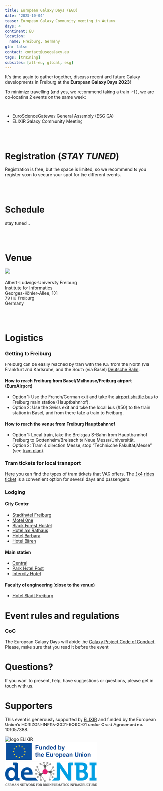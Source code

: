 ```yaml
---
title: European Galaxy Days (EGD)
date: '2023-10-04'
tease: European Galaxy Community meeting in Autumn
days: 4
continent: EU
location:
  name: Freiburg, Germany
gtn: false
contact: contact@usegalaxy.eu
tags: [training]
subsites: [all-eu, global, esg]
---
```


It's time again to gather together, discuss recent and future Galaxy developments in Freiburg at the **European Galaxy Days 2023**!

To minimize travelling (and yes, we recommend taking a train :-) ), we are co-locating 2 events on the same week:

<div class="float-right" style="max-width: 400px">

[//]: # (![logo EGD]&#40;logo-egd2023.png&#41;)

</div>

<br>

[//]: # (- [**EuroScienceGateway General Assembly &#40;ESG GA&#41;**]&#40;/events/2023-10-egd/esg/&#41;)
[//]: # (- [**ELIXIR Galaxy Community Meeting**]&#40;/events/2023-10-egd/gcm/&#41;)
- EuroScienceGateway General Assembly (ESG GA)
- ELIXIR Galaxy Community Meeting


<br><br>

# Registration (_STAY TUNED_)

Registration is free, but the space is limited, so we recommend to you register soon to secure your spot for the different events.

[//]: # (> If you want to give a talk or have a demo, please register by **September 16**.)

[//]: # (> The registration for attendance closed on **September 23**.)

<!-- <div class="row justify-content-center">
  <a class="btn w-25 btn-dark" href="https://bit.ly/egd2023-registration" role="button">Register now</a>
</div> -->

<br><br>

# Schedule
stay tuned...

<br><br>
# Venue

<img class="float-right" src="https://www.informatik.uni-freiburg.de/data/intern/bilder/1756.jpg" />
<br><br>
Albert-Ludwigs-University Freiburg<br />
Institute for Informatics<br />
Georges-Köhler-Allee, 101<br />
79110 Freiburg<br />
Germany

<br><br>

# Logistics
### Getting to Freiburg

Freiburg can be easily reached by train with the ICE from the North (via Frankfurt and Karlsruhe) and the South (via Basel) [Deutsche Bahn](https://www.bahn.com/en).

#### How to reach Freiburg from Basel/Mulhouse/Freiburg airport (EuroAirport)

- Option 1: Use the French/German exit and take the [airport shuttle bus](http://www.freiburger-reisedienst.de/en/airportbus/timetable.php) to Freiburg main station (Hauptbahnhof).
- Option 2: Use the Swiss exit and take the local bus (#50) to the train station in Basel, and from there take a train to Freiburg.

#### How to reach the venue from Freiburg Hauptbahnhof

- Option 1: Local train, take the Breisgau S-Bahn from Hauptbahnhof Freiburg to Gottenheim/Breisach to Neue Messe/Universität.
- Option 2: Tram 4 direction Messe, stop “Technische Fakultät/Messe” (see [tram plan](http://www.vag-freiburg.de/fahrplan-linien/netzplaene/liniennetzplan.html)).

### Tram tickets for local transport

[Here](https://www.vag-freiburg.de/tickets) you can find the types of tram tickets that VAG offers. The [2x4 rides ticket](https://www.vag-freiburg.de/tickets/einzel-und-tageskarten/2x4-fahrtenkarte) is a convenient option for several days and passengers.
### Lodging

#### City Center
- [Stadthotel Freiburg](https://www.hotel-freiburg.de/de)
- [Motel One](https://www.motel-one.com/en/hotels/freiburg/hotel-freiburg)
- [Black Forest Hostel](https://www.blackforest-hostel.de)
- [Hotel am Rathaus](http://www.am-rathaus.de)
- [Hotel Barbara](http://www.hotel-barbara.de)
- [Hotel Bären](https://www.hotel-freiburg-baeren.de/)

#### Main station
- [Central](https://www.central-freiburg.de)
- [Park Hotel Post](https://www.park-hotel-post.de/de)
- [Intercity Hotel](https://hrewards.com/de/intercityhotel-freiburg)

#### Faculty of engineering (close to the venue)
- [Hotel Stadt Freiburg](https://www.hotel-stadt-freiburg.de)

# Event rules and regulations

### CoC
The European Galaxy Days will abide the [Galaxy Project Code of Conduct](https://galaxyproject.org/community/coc/). Please, make sure that you read it before the event.

# Questions?
If you want to present, help, have suggestions or questions, please get in touch with us.

# Supporters
This event is generously supported by [ELIXIR](https://elixir-europe.org/) and funded by the European Union’s HORIZON-INFRA-2021-EOSC-01 under Grant Agreement no. 101057388.


<div style="max-width: 300px">

![logo ELIXIR](/images/logos/ElixirNoTextLogo.png)
![logo EC](eu_funded_en.jpg)
![logo de.nbi](denbi.png)

</div>
